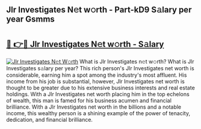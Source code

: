 ## Jlr Investigates N𝚎t w𝚘rth - Part-kD9 S𝚊lary per year Gsmms

# <h2><a href="http://gc1kdp.nevu.top/?p=Jlr+Investigates">🔗 👉🔴 Jlr Investigates N𝚎t w𝚘rth - S𝚊lary</a></h2>

[![Jlr Investigates N𝚎t W𝚘rth](https://i.imgur.com/Oavwk0R.jpeg)](http://gc1kdp.nevu.top/?p=Jlr+Investigates)
What is Jlr Investigates n𝚎t w𝚘rth? What is Jlr Investigates s𝚊lary per year?
This rich person's Jlr Investigates net worth is considerable, earning him a spot among the industry's most affluent. His income from his job is substantial, however, Jlr Investigates net worth is thought to be greater due to his extensive business interests and real estate holdings. With a Jlr Investigates net worth placing him in the top echelons of wealth, this man is famed for his business acumen and financial brilliance. With a Jlr Investigates net worth in the billions and a notable income, this wealthy person is a shining example of the power of tenacity, dedication, and financial brilliance.
